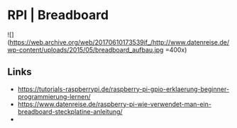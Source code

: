 # RPI \|  Breadboard

![](https://web.archive.org/web/20170610173539if_/http://www.datenreise.de/wp-content/uploads/2015/05/breadboard_aufbau.jpg =400x)

## Links

* https://tutorials-raspberrypi.de/raspberry-pi-gpio-erklaerung-beginner-programmierung-lernen/
* https://www.datenreise.de/raspberry-pi-wie-verwendet-man-ein-breadboard-steckplatine-anleitung/
* 




